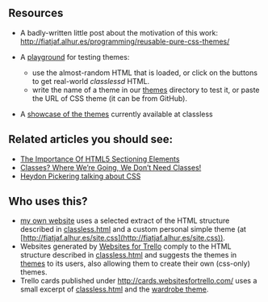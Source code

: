 ## Resources

* A badly-written little post about the motivation of this work: http://fiatjaf.alhur.es/programming/reusable-pure-css-themes/
* A [playground](http://fiatjaf.alhur.es/classless/showcase/) for testing themes:

  * use the almost-random HTML that is loaded, or click on the buttons to get real-world _classlessd_ HTML.
  * write the name of a theme in our [themes](https://github.com/fiatjaf/classless/tree/gh-pages/themes) directory to test it, or paste the URL of CSS theme (it can be from GitHub).
* A [showcase of the themes](http://fiatjaf.alhur.es/classless/showcase/) currently available at classless


## Related articles you should see:

  * [The Importance Of HTML5 Sectioning Elements](http://www.smashingmagazine.com/2013/01/18/the-importance-of-sections/)
  * [Classes? Where We’re Going, We Don’t Need Classes!](http://www.smashingmagazine.com/2012/06/19/classes-where-were-going-we-dont-need-classes/)
  * [Heydon Pickering talking about CSS](https://vimeo.com/101718785)

## Who uses this?

* [my own website](http://fiatjaf.alhur.es/) uses a selected extract of the HTML structure described in [classless.html](https://github.com/fiatjaf/classless/tree/gh-pages/classless.html) and a custom personal simple theme (at [http://fiatjaf.alhur.es/site.css](http://fiatjaf.alhur.es/site.css)).
* Websites generated by [Websites for Trello](http://websitesfortrello.com/) comply to the HTML structure described in [classless.html](https://github.com/fiatjaf/classless/tree/gh-pages/classless.html) and suggests the themes in [themes](https://github.com/fiatjaf/classless/tree/gh-pages/themes) to its users, also allowing them to create their own (css-only) themes.
* Trello cards published under http://cards.websitesfortrello.com/ uses a small excerpt of [classless.html](https://github.com/fiatjaf/classless/tree/gh-pages/classless.html) and the [wardrobe theme](https://github.com/fiatjaf/classless/blob/gh-pages/themes/wardrobe.css).
